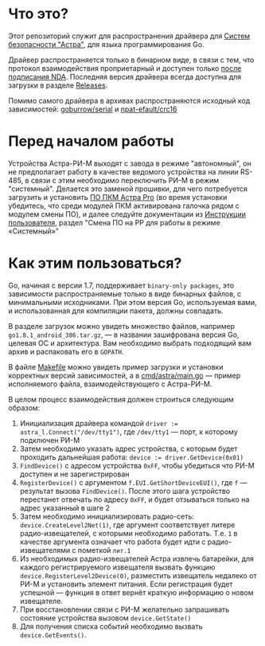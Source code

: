 Что это?
========

Этот репозиторий служит для распространения драйвера для
[Систем безопасности "Астра"](http://www.teko.biz/), для языка программирования
Go.

Драйвер распространяется только в бинарном виде, в связи с тем, что протокол
взаимодействия проприетарный и доступен только
[после подписания NDA](http://www.teko.biz/application/integration/).
Последняя версия драйвера всегда доступна для загрузки в разделе
[Releases](https://github.com/andrey-yantsen/teko-astra-go/releases/latest).

Помимо самого драйвера в архивах распространяются исходный код зависимостей:
[goburrow/serial](https://github.com/goburrow/serial) и
[npat-efault/crc16](https://github.com/npat-efault/crc16)

Перед началом работы
====================

Устройства Астра-РИ-М выходят с завода в режиме "автономный", он не
предполагает работу в качестве ведомого устройства на линии RS-485, в связи с
этим необходимо переключить РИ-М в режим "системный". Делается это заменой
прошивки, для чего потребуется загрузить и установить
[ПО ПКМ Астра Pro](http://www.teko.biz/support/programms/pc/) (во время
установки убедитесь, что среди модулей ПКМ активирована галочка рядом с модулем
смены ПО), и далее следуйте документации из [Инструкции пользователя](http://www.teko.biz/upload/rukovod/RR-RI-M_%D0%98%D0%BD%D1%81%D1%82%D1%80%D1%83%D0%BA%D1%86%D0%B8%D1%8F%20%D0%BF%D0%BE%D0%BB%D1%8C%D0%B7%D0%BE%D0%B2%D0%B0%D1%82%D0%B5%D0%BB%D1%8F.pdf),
раздел "Смена ПО на РР для работы в режиме «Системный»"

Как этим пользоваться?
======================

Go, начиная с версии 1.7, поддерживает `binary-only packages`, это зависимости
распространяемые только в виде бинарных файлов, с минимальными исходниками. При
этом версия Go, используемая вами, и использованная для компиляции пакета,
должны совпадать.

В разделе загрузок можно увидеть множество файлов, например
`go1.8.1_android_386.tar.gz`, — в названии зашифрована версия Go, целевая ОС и
архитектура. Вам необходимо выбрать подходящий вам архив и распаковать его в
`GOPATH`.

В файле [Makefile](Makefile) можно увидеть пример загрузки и установки
корректных версий зависимостей, а в [cmd/astra/main.go](cmd/astra/main.go) —
пример исполняемого файла, взаимодействующего с Астра-РИ-М.

В целом процесс взаимодействия должен строиться следующим образом:
1. Инициализация драйвера командой `driver := astra_l.Connect("/dev/tty1")`, где
`/dev/tty1` — порт, к которому подключен РИ-М
2. Затем необходимо указать адрес устройства, с которым будет проходить
дальнейшая работа: `device := driver.GetDevice(0x01)`
3. `FindDevice()` с адресом устройства `0xFF`, чтобы убедиться что РИ-М
доступен и не зарегистрирован
4. `RegisterDevice()` с аргументом `f.EUI.GetShortDeviceEUI()`, где `f` —
результат вызова `FindDevice()`. После этого шага устройство перестанет отвечать
по адресу `0xFF`, и будет отзываться только на адрес указанный в шаге 2
5. Затем необходимо инициализировать радио-сеть: `device.CreateLevel2Net(1)`,
где аргумент соответствует литере радио-извещателей, с которыми необходимо
работать. Т.е. `1` в качестве аргумента означает что работа будет идти с
радио-извещателями с пометкой `лит.1`
6. Из необходимых радио-извещателей Астра извлечь батарейки, для каждого
регистрируемого извещателя вызвать функцию `device.RegisterLevel2Device(0)`,
разместить извещатель недалеко от РИ-М и установить элемент питания. Если
регистрация будет успешной — функция в ответ вернёт краткую информацию о новом
извещателе.
7. При восстановлении связи с РИ-М желательно запрашивать состояние устройства
вызовом `device.GetState()`
8. Для получения списка событий необходимо вызвать `device.GetEvents()`.
